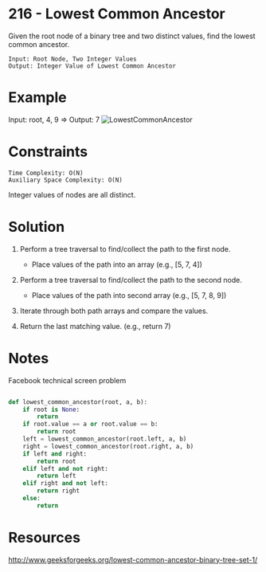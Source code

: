 # 216 - Lowest Common Ancestor

Given the root node of a binary tree and two distinct values, find the lowest common ancestor. 

```
Input: Root Node, Two Integer Values 
Output: Integer Value of Lowest Common Ancestor
```

# Example

Input: root, 4, 9      	=>	Output: 7
![LowestCommonAncestor](http://res.cloudinary.com/outco-io/image/upload/v1521248026/LowestCommonAncestor.png)


# Constraints
```
Time Complexity: O(N)
Auxiliary Space Complexity: O(N)
```
Integer values of nodes are all distinct. 

# Solution

 1) Perform a tree traversal to find/collect the path to the first node.  
  
    * Place values of the path into an array (e.g., [5, 7, 4])
    
 2) Perform a tree traversal to find/collect the path to the second node. 
 
    * Place values of the path into second array (e.g., [5, 7, 8, 9])
  
 3) Iterate through both path arrays and compare the values. 
 
 4) Return the last matching value. (e.g., return 7)

# Notes 
Facebook technical screen problem

```python

def lowest_common_ancestor(root, a, b):                                                              
    if root is None:                                    
        return                                          
    if root.value == a or root.value == b:              
        return root                                     
    left = lowest_common_ancestor(root.left, a, b)      
    right = lowest_common_ancestor(root.right, a, b)    
    if left and right:                                  
        return root                                     
    elif left and not right:                            
        return left                                     
    elif right and not left:                            
        return right                                    
    else:                                               
        return     

```   
   
# Resources
http://www.geeksforgeeks.org/lowest-common-ancestor-binary-tree-set-1/